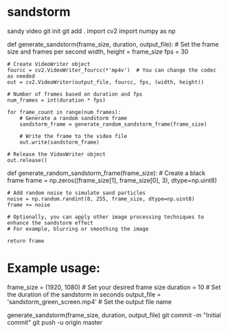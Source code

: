 # sandstorm
sandy video
git init
git add .
import cv2
import numpy as np

def generate_sandstorm(frame_size, duration, output_file):
    # Set the frame size and frames per second
    width, height = frame_size
    fps = 30

    # Create VideoWriter object
    fourcc = cv2.VideoWriter_fourcc(*'mp4v')  # You can change the codec as needed
    out = cv2.VideoWriter(output_file, fourcc, fps, (width, height))

    # Number of frames based on duration and fps
    num_frames = int(duration * fps)

    for frame_count in range(num_frames):
        # Generate a random sandstorm frame
        sandstorm_frame = generate_random_sandstorm_frame(frame_size)

        # Write the frame to the video file
        out.write(sandstorm_frame)

    # Release the VideoWriter object
    out.release()

def generate_random_sandstorm_frame(frame_size):
    # Create a black frame
    frame = np.zeros((frame_size[1], frame_size[0], 3), dtype=np.uint8)

    # Add random noise to simulate sand particles
    noise = np.random.randint(0, 255, frame_size, dtype=np.uint8)
    frame += noise

    # Optionally, you can apply other image processing techniques to enhance the sandstorm effect
    # For example, blurring or smoothing the image

    return frame

# Example usage:
frame_size = (1920, 1080)  # Set your desired frame size
duration = 10  # Set the duration of the sandstorm in seconds
output_file = 'sandstorm_green_screen.mp4'  # Set the output file name

generate_sandstorm(frame_size, duration, output_file)
git commit -m "Initial commit"
git push -u origin master
